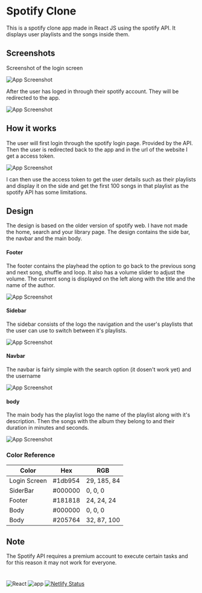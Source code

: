 # Spotify Clone

This is a spotify clone app made in React JS using the spotify
API. It displays user playlists and the songs inside them.


## Screenshots

Screenshot of the login screen 

![App Screenshot](https://user-images.githubusercontent.com/99671469/201522359-e75554ce-ce04-48d4-b959-f46d8a27a11a.png)

After the user has loged in through their spotify account. They
will be redirected to the app.

![App Screenshot](https://user-images.githubusercontent.com/99671469/201522331-7dfe31bb-53a0-4b6f-9c52-f4949e7856af.png)


## How it works

The user will first login through the spotify login page. Provided
by the API. Then the user is redirected back to the app and in
the url of the website I get a access token.

![App Screenshot](https://user-images.githubusercontent.com/99671469/201522651-0f19e3ba-11ba-4359-b7e2-ea1c7269ee77.png)

I can then use the access token to get the user details such as their
playlists and display it on the side and get the first 100 songs
in that playlist as the spotify API has some limitations.
## Design

The design is based on the older version of spotify web. I have not
made the home, search and your library page. The design contains
the side bar, the navbar and the main body.

#### Footer

The footer contains the playhead the option to go back to the
previous song and next song, shuffle and loop. It also has a volume
slider to adjust the volume. The current song is displayed on the left
along with the title and the name of the author.

![App Screenshot](https://user-images.githubusercontent.com/99671469/201523923-13bdebd5-bba8-4911-afde-03c15a2bfdde.png)

#### Sidebar

The sidebar consists of the logo the navigation and the user's
playlists that the user can use to switch between it's playlists.

![App Screenshot](https://user-images.githubusercontent.com/99671469/201523943-4d303ccc-025b-4bcc-a500-8ca2693b4c49.png)

#### Navbar

The navbar is fairly simple with the search option (it dosen't work
yet) and the username

![App Screenshot](https://user-images.githubusercontent.com/99671469/201523945-941e6327-6706-4502-b453-8a5b1d569a6d.png)

#### body

The main body has the playlist logo the name of the playlist along
with it's description. Then the songs with the album they belong
to and their duration in minutes and seconds.

![App Screenshot](https://user-images.githubusercontent.com/99671469/201524003-11e63e10-aff0-47f1-9ff7-814e7830569d.png)
### Color Reference

| Color    | Hex   | RGB                                                                     |
| ----------------- | ------------------------------------------------------------------ | ---------- |
| Login Screen | #1db954 | 29, 185, 84 |
| SiderBar | #000000 | 0, 0, 0
| Footer | #181818 | 24, 24, 24
| Body | #000000 | 0, 0, 0
| Body | #205764 | 32, 87, 100

## Note

The Spotify API requires a premium account to execute certain
tasks and for this reason it may not work for everyone.
# 
![React](https://img.shields.io/badge/React-20232A?style=for-the-badge&logo=react&logoColor=61DAFB) 
![app](https://img.shields.io/badge/npm-CB3837?style=for-the-badge&logo=npm&logoColor=white)
[![Netlify Status](https://api.netlify.com/api/v1/badges/8e0c52e4-9906-48ee-a4b5-29eb8d7f039e/deploy-status)](https://app.netlify.com/sites/sahil-spotify-clone/deploys)


